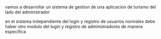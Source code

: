 vamos a desarrollar un sistema de gestion de una aplicacion de turismo del lado del administrador

en el sistema independiente del login y registro de usuarios normales debe haber otro modulo del login y registro de administradores de manera especifica